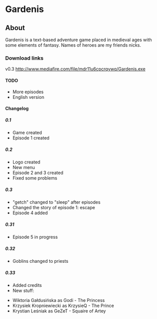 # Gardenis

## About
Gardenis is a text-based adventure game placed in medieval ages with some elements of fantasy. Names of heroes are my friends nicks.

### Download links
v0.3 http://www.mediafire.com/file/mdr11u6cpcrqywq/Gardenis.exe

#### TODO
- More episodes
- English version

#### Changelog

##### 0.1
- Game created
- Episode 1 created

##### 0.2
- Logo created
- New menu
- Episode 2 and 3 created
- Fixed some problems

##### 0.3
- "getch" changed to "sleep" after episodes
- Changed the story of episode 1: escape
- Episode 4 added

##### 0.31
- Episode 5 in progress

##### 0.32
- Goblins changed to priests

##### 0.33
- Added credits
- New stuff:
* Wiktoria Gałdusińska as Godi - The Princess
* Krzysiek Kropniewiecki as KrzysieQ - The Prince
* Krystian Leśniak as GeZeT - Squaire of Artey
